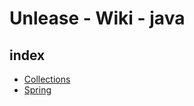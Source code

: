 # Unlease - Wiki - java


## index

* [Collections](collections/readme.md)
* [Spring](spring/readme.md)
